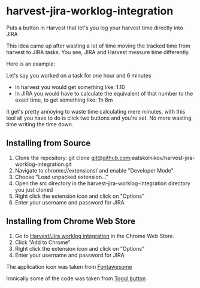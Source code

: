 # harvest-jira-worklog-integration
Puts a button in Harvest that let's you log your harvest time directly into JIRA


This idea came up after wasting a lot of time moving the tracked time from harvest to JIRA tasks. You see, JIRA and Harvest measure time differently. 

Here is an example:

Let's say you worked on a task for one hour and 6 minutes
- In harvest you would get something like: 1.10
- In JIRA you would have to calculate the equivalent of that number to the exact time, to get something like: 1h 6m

It get's pretty annoying to waste time calculating mere minutes, with this tool all you have to do is click two buttons and you're set. No more wasting time writing the time down.

## Installing from Source

1. Clone the repository: git clone git@github.com:eatskolnikov/harvest-jira-worklog-integration.git
2. Navigate to chrome://extensions/ and enable "Developer Mode".
3. Choose "Load unpacked extension..."
4. Open the src directory in the harvest-jira-worklog-integration directory you just cloned
5. Right click the extension icon and click on "Options"
6. Enter your username and password for JIRA

## Installing from Chrome Web Store

1. Go to [Harvest/Jira worklog integration](https://chrome.google.com/webstore/detail/harvestjira-worklog-integ/jnljfejacjncgpphbcpenmfjgdpeaapd) in the Chrome Web Store.
2. Click “Add to Chrome”
3. Right click the extension icon and click on "Options"
4. Enter your username and password for JIRA



The application icon was taken from [Fontawesome](http://fontawesome.io)

Ironically some of the code was taken from [Toggl button](https://github.com/toggl/toggl-button)
